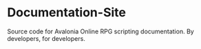 # Documentation-Site
Source code for Avalonia Online RPG scripting documentation. By developers, for developers.
